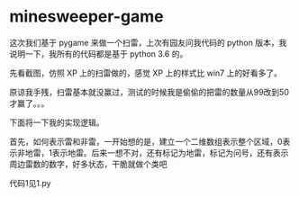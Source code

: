 # minesweeper-game
这次我们基于 pygame 来做一个扫雷，上次有园友问我代码的 python 版本，我说明一下，我所有的代码都是基于 python 3.6 的。

先看截图，仿照 XP 上的扫雷做的，感觉 XP 上的样式比 win7 上的好看多了。

原谅我手残，扫雷基本就没赢过，测试的时候我是偷偷的把雷的数量从99改到50才赢了。。。

 

下面将一下我的实现逻辑。

 

首先，如何表示雷和非雷，一开始想的是，建立一个二维数组表示整个区域，0表示非地雷，1表示地雷。后来一想不对，还有标记为地雷，标记为问号，还有表示周边雷数的数字，好多状态，干脆就做个类吧

代码1见1.py
